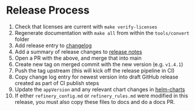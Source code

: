 # Release Process

1. Check that licenses are current with `make verify-licenses`
2. Regenerate documentation with `make all` from within the `tools/convert` folder
3. Add release entry to [changelog](./CHANGELOG.md)
4. Add a summary of release changes to [release notes](./RELEASE_NOTES.md)
5. Open a PR with the above, and merge that into main
6. Create new tag on merged commit with the new version (e.g. `v1.4.1`)
7. Push the tag upstream (this will kick off the release pipeline in CI)
8. Copy change log entry for newest version into draft GitHub release created as part of CI publish steps
9. Update the `appVersion` and any relevant chart changes in [helm-charts](https://github.com/honeycombio/helm-charts/tree/main/charts/refinery)
10. If either `refinery_config.md` or `refinery_rules.md` were modified in this release, you must also copy these files to docs and do a docs PR.
